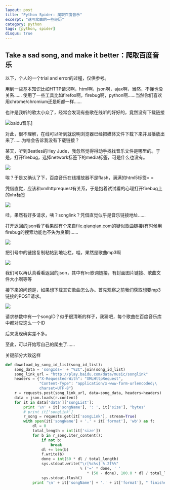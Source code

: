 ```yaml
---
layout: post
title: "Python Spider: 爬取百度音乐"
excerpt: "速写爬虫的一些经历"
category: python
tags: [python, spider]
disqus: true
---
```



## Take a sad song, and make it better：爬取百度音乐

以下，个人的一个trial and error的过程，仅供参考。

用到一些基本知识比如HTTP请求啊，html啊，json啊，ajax啊，当然，不懂也没关系……
使用了一些工具比如firefox啊，firebug啊，python啊……当然你们喜欢用chrome/chromium还是IE都一样……

也许是我听的歌太小众了，经常会发现有些歌在线听的好好的，竟然没有下载链接

![](/images/spider/baidu_music.png "baidu音乐")]

对此，很不理解，在线可以听到就说明浏览器已经把媒体文件下载下来并且播放出来了……为啥会告诉我没有下载链接？

某天，听到Beatles的Hey Jude，我忽然觉得得动手找找音乐文件是哪里的。于是，打开firebug，选择network标签下的media标签，可是什么也没有。

![](/images/spider/baidumusic.png)

唉？于是又确认了下，百度音乐在线播放器不是flash，满满的html5标签= =

凭借直觉，应该和xmlhttprequest有关系，于是抱着试试看的心理打开firebug上的xhr标签

![](/images/spider/baidumusic1.png)

哇，果然有好多请求，咦？songlink？凭借直觉似乎是音乐链接地址……

打开返回的json看了看果然有个来自file.qianqian.com的疑似歌曲链接(有时候用firebug的搜索功能也不失为良策)……

![](/images/spider/baidumusic3.png)

把引号中的链接复制粘帖到地址栏，哇，果然是歌曲mp3啊

![](/images/spider/baidumusic4.png)

我们可以再认真看看返回的json，其中有lrc歌词链接，有封面图片链接、歌曲文件大小啊等等

接下来的问题是，如果想下载其它歌曲怎么办。首先观察之前我们获取想要mp3链接的POST请求。

![](/images/spider/baidumusic2.png)

请求参数中有一个songID？似乎很清晰的样子，我猜吧，每个歌曲在百度音乐库中都对应这么一个ID

后来发现确实差不多。

至此，可以开始写自己的爬虫了……

关键部分大致这样

```python
def download_by_song_id_list(song_id_list):
    song_data = 'songIds=' + "%2C".join(song_id_list)
    song_link_url = "http://play.baidu.com/data/music/songlink"
    headers = {"X-Requested-With": "XMLHttpRequest",
               "Content-Type": "application/x-www-form-urlencoded;\
               charset=UTF-8"}
    r = requests.post(song_link_url, data=song_data, headers=headers)
    data = json.loads(r.content)
    for it in data['data']['songList']:
        print '\n' + it['songName'], ': ', it['size'], "bytes"
        # print it['songLink']
        r_song = requests.get(it['songLink'], stream=True)
        with open(it['songName'] + '.' + it['format'], 'wb') as f:
            dl = 0
            total_length = int(it['size'])
            for b in r_song.iter_content():
                if not b:
                    break
                dl += len(b)
                f.write(b)
                done = int(50 * dl / total_length)
                sys.stdout.write("\r[%s%s] %.2f%%"
                                 % ('=' * done, ' '
                                    * (50 - done), 100.0 * dl / total_length))
                sys.stdout.flush()
            print '\n' + it['songName'] + '.' + it['format'], " finished"
```
